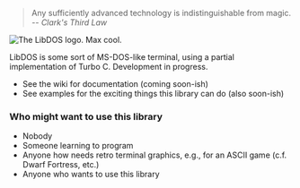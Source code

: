 > Any sufficiently advanced technology is indistinguishable from magic.
> -- <cite>Clark's Third Law

![The LibDOS logo. Max cool.](https://github.com/xiphiasnonus/LibDOS/blob/master/screenshots/logo.png)

LibDOS is some sort of MS-DOS-like terminal, using a partial implementation of Turbo C. Development in progress.

- See the wiki for documentation (coming soon-ish)
- See examples for the exciting things this library can do (also soon-ish)

### Who might want to use this library

- Nobody
- Someone learning to program
- Anyone how needs retro terminal graphics, e.g., for an ASCII game (c.f. Dwarf Fortress, etc.)
- Anyone who wants to use this library

